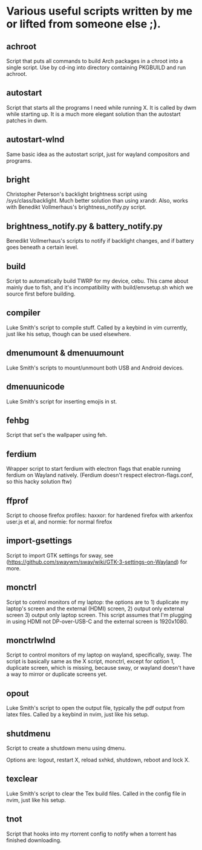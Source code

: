 # Various useful scripts written by me or lifted from someone else ;).

## achroot

Script that puts all commands to build Arch packages in a chroot into a single script. Use by cd-ing into directory containing PKGBUILD and run achroot.

## autostart

Script that starts all the programs I need while running X. It is called by dwm while starting up. It is a much more elegant solution than the autostart patches in dwm.

## autostart-wlnd

Same basic idea as the autostart script, just for wayland compositors and programs.

## bright

Christopher Peterson's backlight brightness script using /sys/class/backlight. Much better solution than using xrandr. Also, works with Benedikt Vollmerhaus's brightness_notify.py script.

## brightness_notify.py & battery_notify.py

Benedikt Vollmerhaus's scripts to notify if backlight changes, and if battery goes beneath a certain level.

## build

Script to automatically build TWRP for my device, cebu. This came about mainly due to fish, and it's incompatibility with build/envsetup.sh which we source first before building.

## compiler

Luke Smith's script to compile stuff. Called by a keybind in vim currently, just like his setup, though can be used elsewhere.

## dmenumount & dmenuumount

Luke Smith's scripts to mount/unmount both USB and Android devices.

## dmenuunicode

Luke Smith's script for inserting emojis in st.

## fehbg

Script that set's the wallpaper using feh.

## ferdium

Wrapper script to start ferdium with electron flags that enable running ferdium on Wayland natively. (Ferdium doesn't respect electron-flags.conf, so this hacky solution ftw)

## ffprof

Script to choose firefox profiles: haxxor: for hardened firefox with arkenfox user.js et al, and normie: for normal firefox

## import-gsettings

Script to import GTK settings for sway, see (https://github.com/swaywm/sway/wiki/GTK-3-settings-on-Wayland) for more.

## monctrl

Script to control monitors of my laptop: the options are to 1) duplicate my laptop's screen and the external (HDMI) screen, 2) output only external screen 3) output only laptop screen.
This script assumes that I'm plugging in using HDMI not DP-over-USB-C and the external screen is 1920x1080.

## monctrlwlnd

Script to control monitors of my laptop on wayland, specifically, sway. The script is basically same as the X script, monctrl, except for option 1, duplicate screen, which is missing, because sway, or wayland doesn't have a way to mirror or duplicate screens yet.

## opout

Luke Smith's script to open the output file, typically the pdf output from latex files. Called by a keybind in nvim, just like his setup.

## shutdmenu

Script to create a shutdown menu using dmenu.

Options are: logout, restart X, reload sxhkd, shutdown, reboot and lock X.

## texclear

Luke Smith's script to clear the Tex build files. Called in the config file in nvim, just like his setup.


## tnot

Script that hooks into my rtorrent config to notify when a torrent has finished downloading.
